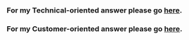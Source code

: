 ### For my Technical-oriented answer please go [here](technical-answer.md).
### For my Customer-oriented answer please go [here](customer-answer.md).

